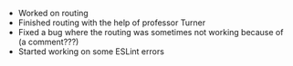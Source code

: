 - Worked on routing
- Finished routing with the help of professor Turner
- Fixed a bug where the routing was sometimes not working because of (a comment???)
- Started working on some ESLint errors
